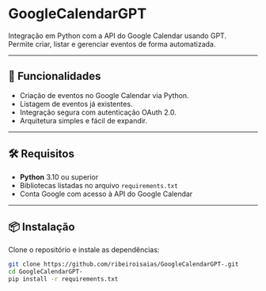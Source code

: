 # GoogleCalendarGPT

Integração em Python com a API do Google Calendar usando GPT.  
Permite criar, listar e gerenciar eventos de forma automatizada.

---

## 🚀 Funcionalidades

- Criação de eventos no Google Calendar via Python.
- Listagem de eventos já existentes.
- Integração segura com autenticação OAuth 2.0.
- Arquitetura simples e fácil de expandir.

---

## 🛠 Requisitos

- **Python** 3.10 ou superior  
- Bibliotecas listadas no arquivo `requirements.txt`  
- Conta Google com acesso à API do Google Calendar

---

## 📦 Instalação

Clone o repositório e instale as dependências:

```bash
git clone https://github.com/ribeiroisaias/GoogleCalendarGPT-.git
cd GoogleCalendarGPT-
pip install -r requirements.txt
